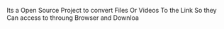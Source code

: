 Its a Open Source Project to convert Files Or Videos To the Link So they Can access to throung Browser and Downloa
